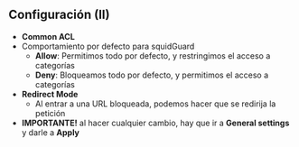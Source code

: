 ## Configuración (II)

- **Common ACL**
 - Comportamiento por defecto para squidGuard
   - **Allow**: Permitimos todo por defecto, y restringimos el acceso a categorías
   - **Deny**: Bloqueamos todo por defecto, y permitimos el acceso a categorías
 - **Redirect Mode**
   - Al entrar a una URL bloqueada, podemos hacer que se redirija la petición
- **IMPORTANTE!**<!-- .element:  style="color:#ff2c2d;" --> al hacer cualquier cambio, hay que ir a **General settings** y darle a **Apply**
